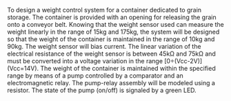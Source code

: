 To design a weight control system for a container dedicated to grain storage. The container is provided with an opening for releasing the grain onto a conveyor belt.
Knowing that the weight sensor used can measure the weight linearly in the range of 15kg and 175kg, the system will be designed so that the weight of the container is maintained in the range of 10kg and 90kg. 
The weight sensor will bias current.
The linear variation of the electrical resistance of the weight sensor is between 45kΩ and 75kΩ and must be converted into a voltage variation in the range [0÷(Vcc-2V)] (Vcc=14V). 
The weight of the container is maintained within the specified range by means of a pump controlled by a comparator and an electromagnetic relay. 
The pump-relay assembly will be modeled using a resistor. The state of the pump (on/off) is signaled by a green LED.

